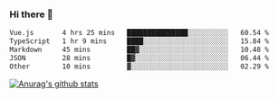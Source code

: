 ### Hi there 👋



<!--
**webB1an/webB1an** is a ✨ _special_ ✨ repository because its `README.md` (this file) appears on your GitHub profile.

Here are some ideas to get you started:

- 🔭 I’m currently working on ...
- 🌱 I’m currently learning ...
- 👯 I’m looking to collaborate on ...
- 🤔 I’m looking for help with ...
- 💬 Ask me about ...
- 📫 How to reach me: ...
- 😄 Pronouns: ...
- ⚡ Fun fact: ...
-->

<!--START_SECTION:waka-->

```txt
Vue.js       4 hrs 25 mins   ███████████████░░░░░░░░░░   60.54 %
TypeScript   1 hr 9 mins     ████░░░░░░░░░░░░░░░░░░░░░   15.84 %
Markdown     45 mins         ██▓░░░░░░░░░░░░░░░░░░░░░░   10.48 %
JSON         28 mins         █▓░░░░░░░░░░░░░░░░░░░░░░░   06.44 %
Other        10 mins         ▓░░░░░░░░░░░░░░░░░░░░░░░░   02.29 %
```

<!--END_SECTION:waka-->


[![Anurag's github stats](https://github-readme-stats.vercel.app/api?username=webB1an&show_icons=true&theme=radical)](https://github.com/anuraghazra/github-readme-stats)

